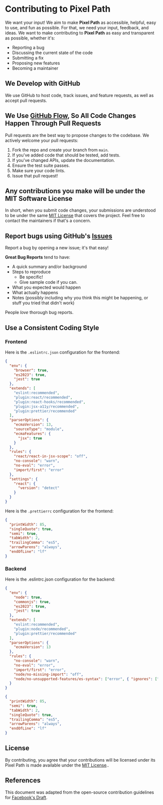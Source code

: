 # Contributing to Pixel Path

We want your input! We aim to make **Pixel Path** as accessible, helpful, easy to use, and fun as possible. For that, we need your input, feedback, and ideas. We want to make contributing to **Pixel Path** as easy and transparent as possible, whether it's:

- Reporting a bug
- Discussing the current state of the code
- Submitting a fix
- Proposing new features
- Becoming a maintainer

## We Develop with GitHub

We use GitHub to host code, track issues, and feature requests, as well as accept pull requests.

## We Use [GitHub Flow](https://guides.github.com/introduction/flow/index.html), So All Code Changes Happen Through Pull Requests

Pull requests are the best way to propose changes to the codebase. We actively welcome your pull requests:

1. Fork the repo and create your branch from `main`.
2. If you've added code that should be tested, add tests.
3. If you've changed APIs, update the documentation.
4. Ensure the test suite passes.
5. Make sure your code lints.
6. Issue that pull request!

## Any contributions you make will be under the MIT Software License

In short, when you submit code changes, your submissions are understood to be under the same [MIT License](https://choosealicense.com/licenses/mit/) that covers the project. Feel free to contact the maintainers if that's a concern.

## Report bugs using GitHub's [Issues](https://github.com/yourusername/PixelPath_Your-ADHD-Productivity-Adventure/issues)

Report a bug by opening a new issue; it's that easy!

**Great Bug Reports** tend to have:

- A quick summary and/or background
- Steps to reproduce
  - Be specific!
  - Give sample code if you can.
- What you expected would happen
- What actually happens
- Notes (possibly including why you think this might be happening, or stuff you tried that didn't work)

People *love* thorough bug reports.

## Use a Consistent Coding Style

### Frontend

Here is the `.eslintrc.json` configuration for the frontend:

```json
{
  "env": {
    "browser": true,
    "es2023": true,
    "jest": true
  },
  "extends": [
    "eslint:recommended",
    "plugin:react/recommended",
    "plugin:react-hooks/recommended",
    "plugin:jsx-a11y/recommended",
    "plugin:prettier/recommended"
  ],
  "parserOptions": {
    "ecmaVersion": 13,
    "sourceType": "module",
    "ecmaFeatures": {
      "jsx": true
    }
  },
  "rules": {
    "react/react-in-jsx-scope": "off",
    "no-console": "warn",
    "no-eval": "error",
    "import/first": "error"
  },
  "settings": {
    "react": {
      "version": "detect"
    }
  }
}
```

Here is the `.prettierrc` configuration for the frontend:

```json
{
  "printWidth": 85,
  "singleQuote": true,
  "semi": true,
  "tabWidth": 2,
  "trailingComma": "es5",
  "arrowParens": "always",
  "endOfLine": "lf"
}
```

### Backend

Here is the .eslintrc.json configuration for the backend:

```json
{
  "env": {
    "node": true,
    "commonjs": true,
    "es2023": true,
    "jest": true
  },
  "extends": [
    "eslint:recommended",
    "plugin:node/recommended",
    "plugin:prettier/recommended"
  ],
  "parserOptions": {
    "ecmaVersion": 13
  },
  "rules": {
    "no-console": "warn",
    "no-eval": "error",
    "import/first": "error",
    "node/no-missing-import": "off",
    "node/no-unsupported-features/es-syntax": ["error", { "ignores": ["modules"] }]
  }
}
```

```json
{
  "printWidth": 85,
  "semi": true,
  "tabWidth": 2,
  "singleQuote": true,
  "trailingComma": "es5",
  "arrowParens": "always",
  "endOfLine": "lf"
}
```

## License

By contributing, you agree that your contributions will be licensed under its Pixel Path is made available under the [MIT License](https://choosealicense.com/licenses/mit/)..

## References

This document was adapted from the open-source contribution guidelines for [Facebook's Draft](https://github.com/facebookarchive/draft-js).
